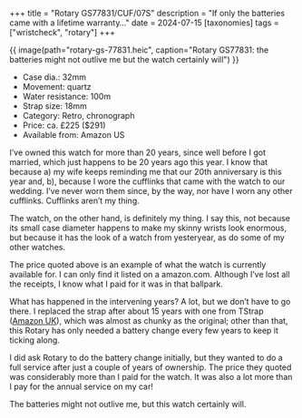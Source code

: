 +++
title = "Rotary GS77831/CUF/07S"
description = "If only the batteries came with a lifetime warranty…"
date = 2024-07-15
[taxonomies]
tags = ["wristcheck", "rotary"]
+++

{{ image(path="rotary-gs-77831.heic", caption="Rotary GS77831: the batteries might not outlive me but the watch certainly will") }}

- Case dia.: 32mm
- Movement: quartz
- Water resistance: 100m
- Strap size: 18mm 
- Category: Retro, chronograph
- Price: ca. £225 ($291) 
- Available from: Amazon US

I’ve owned this watch for more than 20 years, since well before I got married, which just happens to be 20 years ago this year. I know that because a) my wife keeps  reminding me that our 20th anniversary is this year and, b), because I wore the cufflinks that came with the watch to our wedding. I’ve never worn them since, by the way, nor have I worn any other cufflinks. Cufflinks aren’t my thing.

The watch, on the other hand, is definitely my thing. I say this, not because its small case diameter happens to make my skinny wrists look enormous, but because it has the look of a watch from yesteryear, as do some of my other watches.

The price quoted above is an example of what the watch is currently available for. I can only find it listed on a amazon.com. Although I’ve lost all the receipts, I know what I paid for it was in that ballpark. 

What has happened in the intervening years? A lot, but we don’t have to go there. I replaced the strap after about 15 years with one from TStrap ([Amazon UK](https://amzn.to/4eZkFPv)), which was almost as chunky as the original; other than that, this Rotary has only needed a battery change every few years to keep it ticking along.

I did ask Rotary to do the  battery change initially, but they wanted to do a full service after just a couple of years of ownership. The price they quoted was considerably more than I paid for the watch. It was also a lot more than I pay for the annual service on my car!

The batteries might not outlive me, but this watch certainly will.


